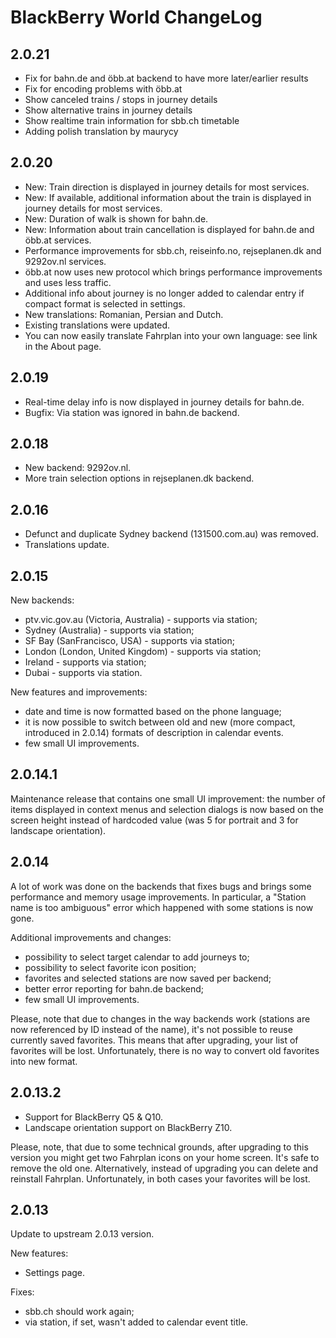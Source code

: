 BlackBerry World ChangeLog
==========================

2.0.21
------

- Fix for bahn.de and öbb.at backend to have more later/earlier results
- Fix for encoding problems with öbb.at
- Show canceled trains / stops in journey details
- Show alternative trains in journey details
- Show realtime train information for sbb.ch timetable
- Adding polish translation by maurycy

2.0.20
------

- New: Train direction is displayed in journey details for most
  services.
- New: If available, additional information about the train is displayed
  in journey details for most services.
- New: Duration of walk is shown for bahn.de.
- New: Information about train cancellation is displayed for bahn.de and
  öbb.at services.
- Performance improvements for sbb.ch, reiseinfo.no, rejseplanen.dk and
  9292ov.nl services.
- öbb.at now uses new protocol which brings performance improvements and
  uses less traffic.
- Additional info about journey is no longer added to calendar entry if
  compact format is selected in settings.
- New translations: Romanian, Persian and Dutch.
- Existing translations were updated.
- You can now easily translate Fahrplan into your own language: see link
  in the About page.


2.0.19
------

- Real-time delay info is now displayed in journey details for bahn.de.
- Bugfix: Via station was ignored in bahn.de backend.


2.0.18
------

- New backend: 9292ov.nl.
- More train selection options in rejseplanen.dk backend.


2.0.16
------

- Defunct and duplicate Sydney backend (131500.com.au) was removed.
- Translations update.


2.0.15
------

New backends:
- ptv.vic.gov.au (Victoria, Australia) - supports via station;
- Sydney (Australia) - supports via station;
- SF Bay (SanFrancisco, USA) - supports via station;
- London (London, United Kingdom) - supports via station;
- Ireland - supports via station;
- Dubai - supports via station.

New features and improvements:
- date and time is now formatted based on the phone language;
- it is now possible to switch between old and new (more compact, introduced
  in 2.0.14) formats of description in calendar events.
- few small UI improvements.


2.0.14.1
--------

Maintenance release that contains one small UI improvement: the number
of items displayed in context menus and selection dialogs is now based
on the screen height instead of hardcoded value (was 5 for portrait and
3 for landscape orientation).


2.0.14
------

A lot of work was done on the backends that fixes bugs and brings some
performance and memory usage improvements. In particular, a "Station
name is too ambiguous" error which happened with some stations is now
gone.

Additional improvements and changes:
- possibility to select target calendar to add journeys to;
- possibility to select favorite icon position;
- favorites and selected stations are now saved per backend;
- better error reporting for bahn.de backend;
- few small UI improvements.

Please, note that due to changes in the way backends work (stations are
now referenced by ID instead of the name), it's not possible to reuse
currently saved favorites. This means that after upgrading, your list of
favorites will be lost. Unfortunately, there is no way to convert old
favorites into new format.


2.0.13.2
--------

- Support for BlackBerry Q5 &amp; Q10.
- Landscape orientation support on BlackBerry Z10.

Please, note, that due to some technical grounds, after upgrading to
this version you might get two Fahrplan icons on your home screen. It's
safe to remove the old one. Alternatively, instead of upgrading you can
delete and reinstall Fahrplan. Unfortunately, in both cases your
favorites will be lost.


2.0.13
------

Update to upstream 2.0.13 version.

New features:
- Settings page.

Fixes:
- sbb.ch should work again;
- via station, if set, wasn't added to calendar event title.
